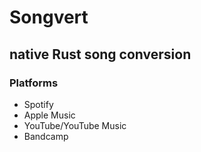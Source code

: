 # Songvert
## native Rust song conversion

### Platforms
- Spotify
- Apple Music
- YouTube/YouTube Music
- Bandcamp
